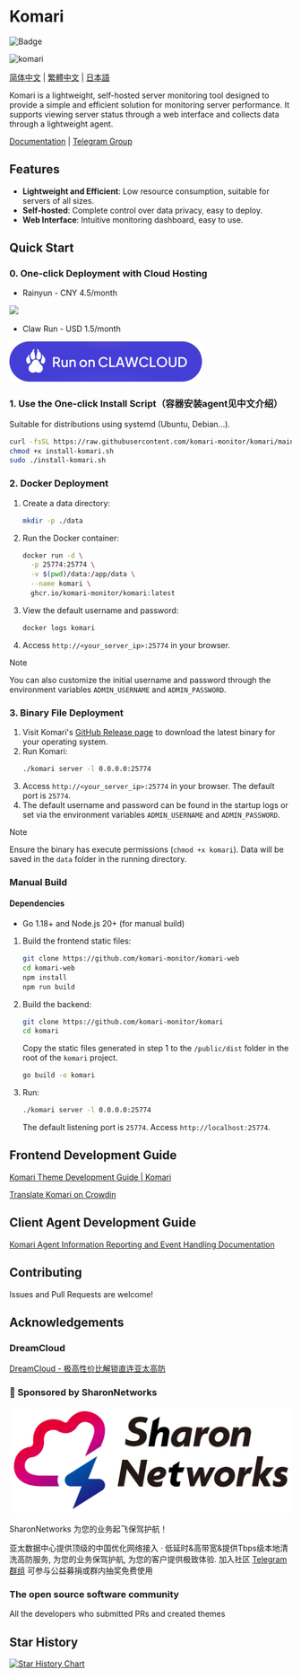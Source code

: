 
# Komari 
![Badge](https://hitscounter.dev/api/hit?url=https%3A%2F%2Fgithub.com%2Fkomari-monitor%2Fkomari&label=&icon=github&color=%23a370f7&message=&style=flat&tz=UTC)

![komari](https://socialify.git.ci/komari-monitor/komari/image?description=1&font=Inter&forks=1&issues=1&language=1&logo=https%3A%2F%2Fraw.githubusercontent.com%2Fkomari-monitor%2Fkomari-web%2Fd54ce1288df41ead08aa19f8700186e68028a889%2Fpublic%2Ffavicon.png&name=1&owner=1&pattern=Plus&pulls=1&stargazers=1&theme=Auto)

[简体中文](./docs/README_zh.md) | [繁體中文](./docs/README_zh-TW.md) | [日本語](./docs/README_ja.md)

Komari is a lightweight, self-hosted server monitoring tool designed to provide a simple and efficient solution for monitoring server performance. It supports viewing server status through a web interface and collects data through a lightweight agent.

[Documentation](https://komari-document.pages.dev/) | [Telegram Group](https://t.me/komari_monitor)

## Features
- **Lightweight and Efficient**: Low resource consumption, suitable for servers of all sizes.
- **Self-hosted**: Complete control over data privacy, easy to deploy.
- **Web Interface**: Intuitive monitoring dashboard, easy to use.

## Quick Start

### 0. One-click Deployment with Cloud Hosting
- Rainyun - CNY 4.5/month 

[![](https://rainyun-apps.cn-nb1.rains3.com/materials/deploy-on-rainyun-cn.svg)](https://app.rainyun.com/apps/rca/store/6780/NzYxNzAz_) 

- Claw Run - USD 1.5/month

[![](https://raw.githubusercontent.com/ClawCloud/Run-Template/refs/heads/main/Run-on-ClawCloud.svg)](https://template.run.claw.cloud/?openapp=system-fastdeploy%3FtemplateName%3Dkomari)

### 1. Use the One-click Install Script（容器安装agent见中文介绍）
Suitable for distributions using systemd (Ubuntu, Debian...).
```bash
curl -fsSL https://raw.githubusercontent.com/komari-monitor/komari/main/install-komari.sh -o install-komari.sh
chmod +x install-komari.sh
sudo ./install-komari.sh
```

### 2. Docker Deployment
1. Create a data directory:
   ```bash
   mkdir -p ./data
   ```
2. Run the Docker container:
   ```bash
   docker run -d \
     -p 25774:25774 \
     -v $(pwd)/data:/app/data \
     --name komari \
     ghcr.io/komari-monitor/komari:latest
   ```
3. View the default username and password:
   ```bash
   docker logs komari
   ```
4. Access `http://<your_server_ip>:25774` in your browser.

> [!NOTE]
> You can also customize the initial username and password through the environment variables `ADMIN_USERNAME` and `ADMIN_PASSWORD`.

### 3. Binary File Deployment
1. Visit Komari's [GitHub Release page](https://github.com/komari-monitor/komari/releases) to download the latest binary for your operating system.
2. Run Komari:
   ```bash
   ./komari server -l 0.0.0.0:25774
   ```
3. Access `http://<your_server_ip>:25774` in your browser. The default port is `25774`.
4. The default username and password can be found in the startup logs or set via the environment variables `ADMIN_USERNAME` and `ADMIN_PASSWORD`.

> [!NOTE]
> Ensure the binary has execute permissions (`chmod +x komari`). Data will be saved in the `data` folder in the running directory.


### Manual Build

#### Dependencies

- Go 1.18+ and Node.js 20+ (for manual build)

1. Build the frontend static files:
   ```bash
   git clone https://github.com/komari-monitor/komari-web
   cd komari-web
   npm install
   npm run build
   ```
2. Build the backend:
   ```bash
   git clone https://github.com/komari-monitor/komari
   cd komari
   ```
   Copy the static files generated in step 1 to the `/public/dist` folder in the root of the `komari` project.
   ```bash 
   go build -o komari
   ```
4. Run:
   ```bash
   ./komari server -l 0.0.0.0:25774
   ```
   The default listening port is `25774`. Access `http://localhost:25774`.

## Frontend Development Guide
[Komari Theme Development Guide | Komari](https://komari-document.pages.dev/dev/theme.html)

[Translate Komari on Crowdin](https://crowdin.com/project/komari/invite?h=cd051bf172c9a9f7f1360e87ffb521692507706)

## Client Agent Development Guide
[Komari Agent Information Reporting and Event Handling Documentation](https://komari-document.pages.dev/dev/agent.html)

## Contributing
Issues and Pull Requests are welcome!

## Acknowledgements

### DreamCloud

[DreamCloud - 极高性价比解锁直连亚太高防](https://as211392.com/)

### 🚀 Sponsored by SharonNetworks

[![Sharon Networks](https://raw.githubusercontent.com/komari-monitor/public/refs/heads/main/images/sharon-networks.webp)](https://sharon.io) 

SharonNetworks 为您的业务起飞保驾护航！

亚太数据中心提供顶级的中国优化网络接入 · 低延时&高带宽&提供Tbps级本地清洗高防服务, 为您的业务保驾护航, 为您的客户提供极致体验. 加入社区 [Telegram群组](https://t.me/SharonNetwork) 可参与公益募捐或群内抽奖免费使用

### The open source software community

All the developers who submitted PRs and created themes

## Star History

[![Star History Chart](https://api.star-history.com/svg?repos=komari-monitor/komari&type=Date)](https://www.star-history.com/#komari-monitor/komari&Date)

